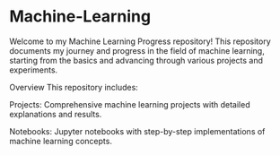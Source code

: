 # Machine-Learning

Welcome to my Machine Learning Progress repository! This repository documents my journey and progress in the field of machine learning, starting from the basics and advancing through various projects and experiments.

Overview
This repository includes:

<p>Projects: Comprehensive machine learning projects with detailed explanations and results.</p>
<p>Notebooks: Jupyter notebooks with step-by-step implementations of machine learning concepts.</p>
